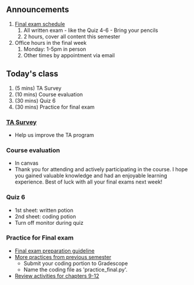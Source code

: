 ## Announcements
1. [Final exam schedule](https://www.jmu.edu/registrar/wm_library/fall_exam_schedule.pdf)
   1. All written exam - like the Quiz 4-6 - Bring your pencils
   2. 2 hours, cover all content this semester
2. Office hours in the final week
   1. Monday: 1-5pm in person
   2. Other times by appointment via email


## Today's class
1. (5 mins) TA Survey
2. (10 mins) Course evaluation
3. (30 mins) Quiz 6
4. (30 mins) Practice for final exam

### [TA Survey](https://canvas.jmu.edu/courses/2035420/quizzes/4540516)
- Help us improve the TA program

### Course evaluation
- In canvas
- Thank you for attending and actively participating in the course. I hope you gained valuable knowledge and had an enjoyable learning experience. Best of luck with all your final exams next week!

### Quiz 6
- 1st sheet: written potion
- 2nd sheet: coding potion
- Turn off monitor during quiz

### Practice for Final exam
- [Final exam preparation guideline](https://canvas.jmu.edu/courses/2035420/assignments/19352665)
- [More practices from previous semester](https://www.the-chaos.com/alvin/cs149fall2024/labs/15_lab17-exam-review/)
   - Submit your coding portion to Gradescope
   - Name the coding file as 'practice_final.py'.
- [Review activities for chapters 9-12](https://duanzhuojun.github.io/cs149_Fa24_Duan/review2.html)
